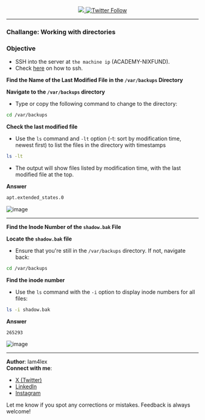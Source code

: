 <div align="center"> 
  <a class="header-badge" target="_blank" href="https://www.linkedin.com/in/Iam4lex/">
  <img src="https://img.shields.io/badge/style--5eba00.svg?label=LinkedIn&logo=linkedin&style=social">
  </a>
  <a class="header-badge" target="_blank" href="https://twitter.com/Iam4lex">
  <img alt="Twitter Follow" src="https://img.shields.io/twitter/follow/Iam4lex?style=social"> 
  </a> 
</div>

---

### Challange: Working with directories

### Objective
- SSH into the server at `the machine ip` (ACADEMY-NIXFUND).
- Check [here](https://github.com/Iam4lex/HTB/blob/main/Modules/001:Getting%20started/001:sshtokali.md) on how to ssh.

**Find the Name of the Last Modified File in the `/var/backups` Directory**

**Navigate to the `/var/backups` directory**
- Type or copy the following command to change to the directory:
```bash
cd /var/backups
```

**Check the last modified file**
- Use the `ls` command and `-lt` option (-t: sort by modification time, newest first) to list the files in the directory with timestamps
```bash
ls -lt
```
- The output will show files listed by modification time, with the last modified file at the top.

**Answer**
```bash
apt.extended_states.0
```
![image](https://github.com/user-attachments/assets/1ddddce1-87e0-44bf-9e1d-bb69cba65b06)


---

**Find the Inode Number of the `shadow.bak` File**

**Locate the `shadow.bak` file**
- Ensure that you're still in the `/var/backups` directory. If not, navigate back:
```bash
cd /var/backups
```

**Find the inode number**
- Use the `ls` command with the `-i` option to display inode numbers for all files:
```bash
ls -i shadow.bak
```

**Answer**
```bash
265293
```
![image](https://github.com/user-attachments/assets/b8e75030-c1ff-4838-a672-6aa95c3462ff)

---

**Author**: Iam4lex  
**Connect with me**:  
- [X (Twitter)](https://x.com/Iam4lex)  
- [LinkedIn](https://www.linkedin.com/in/iam4lex/)  
- [Instagram](https://instagram.com/iqm4lex)

Let me know if you spot any corrections or mistakes. Feedback is always welcome!

